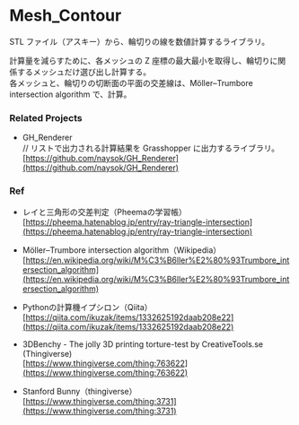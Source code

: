 # Mesh_Contour  

STL ファイル（アスキー）から、輪切りの線を数値計算するライブラリ。  

計算量を減らすために、各メッシュの Z 座標の最大最小を取得し、輪切りに関係するメッシュだけ選び出し計算する。  
各メッシュと、輪切りの切断面の平面の交差線は、Möller–Trumbore intersection algorithm で、計算。  


### Related Projects  

- GH_Renderer  
  // リストで出力される計算結果を Grasshopper に出力するライブラリ。  
  [https://github.com/naysok/GH_Renderer](https://github.com/naysok/GH_Renderer)  


### Ref  

- レイと三角形の交差判定（Pheemaの学習帳）  
  [https://pheema.hatenablog.jp/entry/ray-triangle-intersection](https://pheema.hatenablog.jp/entry/ray-triangle-intersection)  

- Möller–Trumbore intersection algorithm（Wikipedia）  
  [https://en.wikipedia.org/wiki/M%C3%B6ller%E2%80%93Trumbore_intersection_algorithm](https://en.wikipedia.org/wiki/M%C3%B6ller%E2%80%93Trumbore_intersection_algorithm)  

- Pythonの計算機イプシロン（Qiita）  
  [https://qiita.com/ikuzak/items/1332625192daab208e22](https://qiita.com/ikuzak/items/1332625192daab208e22)  

- 3DBenchy - The jolly 3D printing torture-test by CreativeTools.se (Thingiverse)  
  [https://www.thingiverse.com/thing:763622](https://www.thingiverse.com/thing:763622)  

- Stanford Bunny（thingiverse）  
  [https://www.thingiverse.com/thing:3731](https://www.thingiverse.com/thing:3731)  